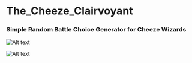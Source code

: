 # The_Cheeze_Clairvoyant

<h3>Simple Random Battle Choice Generator for Cheeze Wizards</h3>

![Alt text](https://github.com/JonnyBanana/The_Cheeze_Clairvoyant/blob/master/img/CHEEZE-GIF.gif?raw=true)






![Alt text](https://raw.githubusercontent.com/JonnyBanana/The_Cheeze_Clairvoyant/master/img/CHEEZE_CLAIRVOYANT.PNG)


